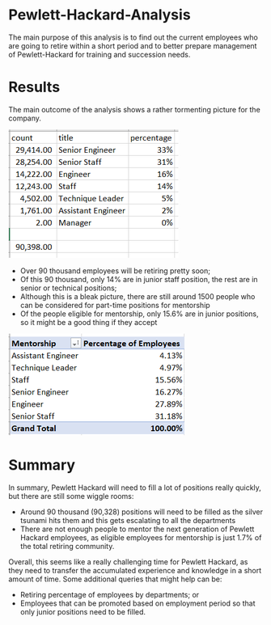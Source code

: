 # Pewlett-Hackard-Analysis

The main purpose of this analysis is to find out the current employees who are going to retire within a short period and to better prepare management of Pewlett-Hackard for training and succession needs.

# Results

The main outcome of the analysis shows a rather tormenting picture for the company.

<img src=resources/Summary_titles.png></img>

- Over 90 thousand employees will be retiring pretty soon;
- Of this 90 thousand, only 14% are in junior staff position, the rest are in senior or technical positions;
- Although this is a bleak picture, there are still around 1500 people who can be considered for part-time positions for mentorship
- Of the people eligible for mentorship, only 15.6% are in junior positions, so it might be a good thing if they accept

<img src=resources/Mentorship.png></img>


# Summary

In summary, Pewlett Hackard will need to fill a lot of positions really quickly, but there are still some wiggle rooms:

- Around 90 thousand (90,328) positions will need to be filled as the silver tsunami hits them and this gets escalating to all the departments
- There are not enough people to mentor the next generation of Pewlett Hackard employees, as eligible employees for mentorship is just 1.7% of the total retiring community.

Overall, this seems like a really challenging time for Pewlett Hackard, as they need to transfer the accumulated experience and knowledge in a short amount of time. Some additional queries that might help can be:
- Retiring percentage of employees by departments; or
- Employees that can be promoted based on employment period so that only junior positions need to be filled.
